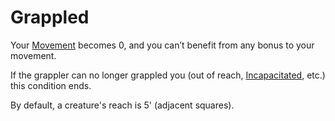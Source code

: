 # Grappled

Your [Movement](../Game%20Procedures/Movement.md) becomes 0, and you can’t benefit from any bonus to your movement.

If the grappler can no longer grappled you (out of reach, [Incapacitated](Incapacitated.md), etc.) this condition ends.

By default, a creature's reach is 5' (adjacent squares).